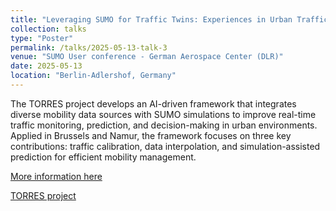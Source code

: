 ```yaml
---
title: "Leveraging SUMO for Traffic Twins: Experiences in Urban Traffic Processing"
collection: talks
type: "Poster"
permalink: /talks/2025-05-13-talk-3
venue: "SUMO User conference - German Aerospace Center (DLR)"
date: 2025-05-13
location: "Berlin-Adlershof, Germany"
---
```


The TORRES project develops an AI-driven framework that integrates diverse mobility data sources with SUMO simulations to improve real-time traffic monitoring, prediction, and decision-making in urban environments. Applied in Brussels and Namur, the framework focuses on three key contributions: traffic calibration, data interpolation, and simulation-assisted prediction for efficient mobility management.

[More information here](https://gitlab.com/alejandro.morales.hern2014/publications_conferences/-/blob/main/SUMO/SUMO_poster_TORRES.pdf?ref_type=heads)

[TORRES project](https://torresml6.wordpress.com/)
